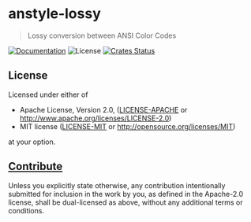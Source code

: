 # anstyle-lossy

> Lossy conversion between ANSI Color Codes

[![Documentation](https://img.shields.io/badge/docs-master-blue.svg)][Documentation]
![License](https://img.shields.io/crates/l/anstyle-lossy.svg)
[![Crates Status](https://img.shields.io/crates/v/anstyle-lossy.svg)](https://crates.io/crates/anstyle-lossy)

## License

Licensed under either of

* Apache License, Version 2.0, ([LICENSE-APACHE](LICENSE-APACHE) or <http://www.apache.org/licenses/LICENSE-2.0>)
* MIT license ([LICENSE-MIT](LICENSE-MIT) or <http://opensource.org/licenses/MIT>)

at your option.

## [Contribute](../../CONTRIBUTING.md)

Unless you explicitly state otherwise, any contribution intentionally
submitted for inclusion in the work by you, as defined in the Apache-2.0
license, shall be dual-licensed as above, without any additional terms or
conditions.

[Crates.io]: https://crates.io/crates/anstyle-lossy
[Documentation]: https://docs.rs/anstyle-lossy
